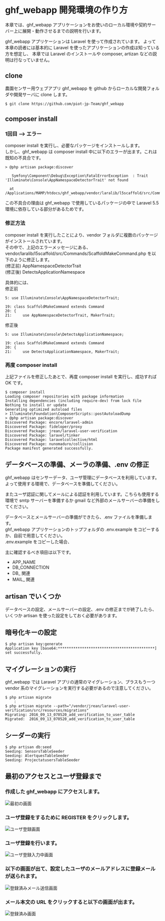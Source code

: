 # ghf_webapp 開発環境の作り方

本章では、ghf_webapp アプリケーションをお使いのローカル環境や契約サーバー上に展開・動作させるまでの説明を行います。

ghf_webapp アプリケーションは Laravel を使って作成されています。
よって本章の読者には基本的に Laravel を使ったアプリケーションの作成は知っている方を想定し、
本章では Laravel のインストールや composer, artizan などの説明は行なっていません。


## clone
農園センサー用ウェブアプリ ghf_webapp を github からローカルな開発フォルダや開発サーバに clone します。

	$ git clone https://github.com/piot-jp-Team/ghf_webapp

## composer install
### 1回目 --> エラー
composer install を実行し、必要なパッケージをインストールします。  
しかし、ghf_webapp は composer install 中に以下のエラーが出ます。これは既知の不具合です。

```
> @php artisan package:discover

   Symfony\Component\Debug\Exception\FatalErrorException  : Trait 'Illuminate\Console\AppNamespaceDetectorTrait' not found

  at /Applications/MAMP/htdocs/ghf_webapp/vendor/laralib/l5scaffold/src/Commands/ScaffoldMakeCommand.php:21
```

この不具合の理由は ghf_webapp で使用しているパッケージの中で Laravel 5.5 環境に依存している部分があるためです。

### 修正方法
composer install を実行したことにより、vendor フォルダに複数のパッケージがインストールされています。  
その中で、上記のエラーメッセージにある、
	vendor/laralib/l5scaffold/src/Commands/ScaffoldMakeCommand.php
を以下のように修正します。  
(修正前) AppNamespaceDetectorTrait  
(修正後) DetectsApplicationNamespace  

具体的には、  
修正前
```
5: use Illuminate\Console\AppNamespaceDetectorTrait;

19: class ScaffoldMakeCommand extends Command
20: {
21:     use AppNamespaceDetectorTrait, MakerTrait;

```

修正後
```
5: use Illuminate\Console\DetectsApplicationNamespace;

19: class ScaffoldMakeCommand extends Command
20: {
21:     use DetectsApplicationNamespace, MakerTrait;

```

### 再度 composer install 
上記ファイルを修正したあとで、再度 composer install を実行し、成功すれば OK です。

```
$ composer install
Loading composer repositories with package information
Installing dependencies (including require-dev) from lock file
Nothing to install or update
Generating optimized autoload files
> Illuminate\Foundation\ComposerScripts::postAutoloadDump
> @php artisan package:discover
Discovered Package: encore/laravel-admin
Discovered Package: fideloper/proxy
Discovered Package: jrean/laravel-user-verification
Discovered Package: laravel/tinker
Discovered Package: laravelcollective/html
Discovered Package: nunomaduro/collision
Package manifest generated successfully.
```

## データベースの準備、メーラの準備、.env の修正

ghf_webapp はセンサーデータ、ユーザ管理にデータベースを利用しています。  
よって使用する環境で、データベースを準備してください。

またユーザ認証に関してメールによる認証を利用しています。こちらも使用する環境で smtp サーバーを準備するか gmail など外部のメールサーバーの準備をしてください。

データベースとメールサーバーの準備ができたら、.env ファイルを準備します。  
ghf_webapp アプリケーションのトップフォルダの .env.example をコピーするか、自前で用意してください。  
.env.example をコピーした場合、

主に確認するべき項目は以下です。
- APP_NAME
- DB_CONNECTION
- DB_ 関連
- MAIL_ 関連

## artisan でいくつか

データベースの設定、メールサーバーの設定、.env の修正までが終了したら、いくつか artisan を使った設定をしておく必要があります。

## 暗号化キーの設定

```
$ php artisan key:generate
Application key [base64:********************************************] set successfully.
```

## マイグレーションの実行

ghf_webapp では Laravel アプリの通常のマイグレーション、プラスもう一つ vendor 系のマイグレーションを実行する必要があるので注意してください。

```
$ php artisan migrate
    :
$ php artisan migrate --path="/vendor/jrean/laravel-user-verification/src/resources/migrations"
Migrating: 2016_09_13_070520_add_verification_to_user_table
Migrated:  2016_09_13_070520_add_verification_to_user_table
```

## シーダーの実行
```
$ php artisan db:seed
Seeding: SensorsTableSeeder
Seeding: AlertquesTableSeeder
Seeding: ProjectatusersTableSeeder
```

## 最初のアクセスとユーザ登録まで
### 作成した ghf_webapp にアクセスします。

![最初の画面](images/development-environment-setup/ghf-webapp-1st.png)

### ユーザ登録をするために REGISTER をクリックします。

![ユーザ登録画面](images/development-environment-setup/ghf-webapp-2nd.png)

### ユーザ登録を行います。

![ユーザ登録入力中画面](images/development-environment-setup/ghf-webapp-3rd.png)

### 以下の画面が出て、設定したユーザのメールアドレスに登録メールが送られます。

![登録済みメール送信画面](images/development-environment-setup/ghf-webapp-4th.png)

### メール本文の URL をクリックすると以下の画面が出ます。

![登録済み画面](images/development-environment-setup/ghf-webapp-5th.png)


